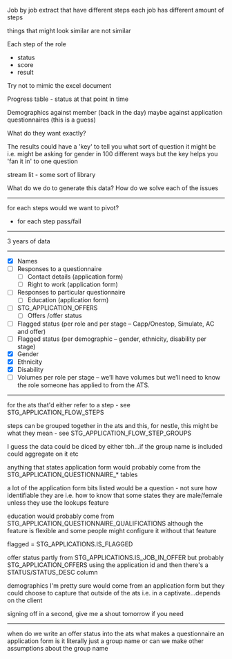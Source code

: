 Job by job extract that have different steps 
each job has different amount of steps

things that might look similar are not similar

Each step of the role
- status
- score
- result

Try not to mimic the excel document

Progress table - status at that point in time 

Demographics against member (back in the day)
maybe against application questionnaires (this is a guess)

What do they want exactly? 

The results could have a 'key' to tell you what sort of question it might be i.e. might be asking for gender in 100 different ways but the key helps you 'fan it in' to one question

stream lit - some sort of library 

What do we do to generate this data?
How do we solve each of the issues


-----

for each steps would we want to pivot? 
- for each step pass/fail


----

3 years of data

---

- [x] Names
- [ ] Responses to a questionnaire
	- [ ] Contact details (application form)
	- [ ] Right to work (application form)
- [ ] Responses to particular questionnaire 
	- [ ] Education (application form)
- [ ] STG_APPLICATION_OFFERS
	- [ ] Offers /offer status
- [ ] Flagged status (per role and per stage – Capp/Onestop, Simulate, AC and offer)
- [ ] Flagged status (per demographic – gender, ethnicity, disability per stage)
- [x] Gender
- [x] Ethnicity
- [x] Disability
- [ ] Volumes per role per stage – we’ll have volumes but we’ll need to know the role someone has applied to from the ATS.

---

for the ats that'd either refer to a step - see STG_APPLICATION_FLOW_STEPS

steps can be grouped together in the ats and this, for nestle, this might be what they mean - see STG_APPLICATION_FLOW_STEP_GROUPS

I guess the data could be diced by either tbh...if the group name is included could aggregate on it etc

anything that states application form would probably come from the STG_APPLICATION_QUESTIONNAIRE_* tables

a lot of the application form bits listed would be a question - not sure how identifiable they are i.e. how to know that some states they are male/female unless they use the lookups feature

education would probably come from STG_APPLICATION_QUESTIONNAIRE_QUALIFICATIONS although the feature is flexible and some people might configure it without that feature

flagged = STG_APPLICATIONS.IS_FLAGGED

offer status partly from STG_APPLICATIONS.IS_JOB_IN_OFFER but probably STG_APPLICATION_OFFERS using the application id and then there's a STATUS/STATUS_DESC column

demographics I'm pretty sure would come from an application form but they could choose to capture that outside of the ats i.e. in a captivate...depends on the client

signing off in a second, give me a shout tomorrow if you need


---

when do we write an offer status into the ats 
what makes a questionnaire an application form is it literally just a group name or can we make other assumptions about the group name
